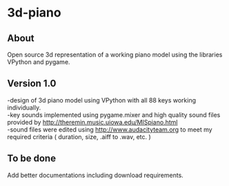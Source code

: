 # 3d-piano

## About  
Open source 3d representation of a working piano model using the libraries VPython and pygame.  
  
## Version 1.0  
-design of 3d  piano model using VPython with all 88 keys working individually.  
-key sounds implemented using pygame.mixer and high quality sound files provided by http://theremin.music.uiowa.edu/MISpiano.html   
-sound files were edited using http://www.audacityteam.org  to meet my required criteria ( duration, size, .aiff to .wav, etc. )  
  
## To be done  
Add better documentations including download requirements.  
